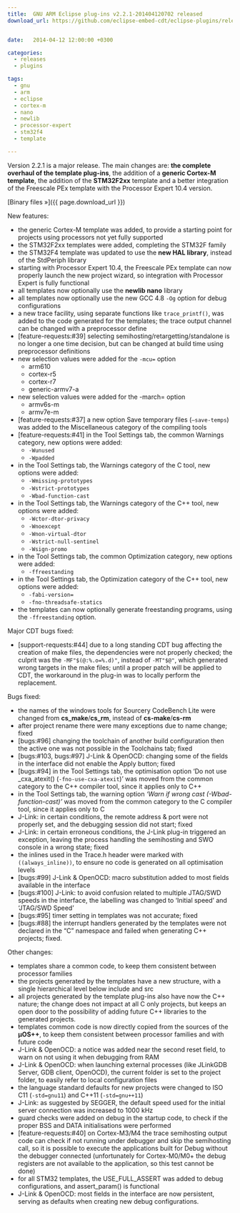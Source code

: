 ```yaml
---
title:  GNU ARM Eclipse plug-ins v2.2.1-201404120702 released
download_url: https://github.com/eclipse-embed-cdt/eclipse-plugins/releases/tag/v2.2.1-201404120702


date:   2014-04-12 12:00:00 +0300

categories:
  - releases
  - plugins

tags:
  - gnu
  - arm
  - eclipse
  - cortex-m
  - nano
  - newlib
  - processor-expert
  - stm32f4
  - template

---
```


Version 2.2.1 is a major release. The main changes are: **the complete overhaul of the template plug-ins**, the addition of a **generic Cortex-M template**, the addition of the **STM32F2xx** template and a better integration of the Freescale PEx template with the Processor Expert 10.4 version.

[Binary files »]({{ page.download_url }})

New features:

- the generic Cortex-M template was added, to provide a starting point for projects using processors not yet fully supported
- the STM32F2xx templates were added, completing the STM32F family
- the STM32F4 template was updated to use the **new HAL library**, instead of the StdPeriph library
- starting with Processor Expert 10.4, the Freescale PEx template can now properly launch the new project wizard, so integration with Processor Expert is fully functional
- all templates now optionally use the **newlib nano** library
- all templates now optionally use the new GCC 4.8 `-Og` option for debug configurations
- a new trace facility, using separate functions like `trace_printf()`, was added to the code generated for the templates; the trace output channel can be changed with a preprocessor define
- [feature-requests:#39] selecting semihosting/retargetting/standalone is no longer a one time decision, but can be changed at build time using preprocessor definitions
- new selection values were added for the `-mcu=` option
  - arm610
  - cortex-r5
  - cortex-r7
  - generic-armv7-a
- new selection values were added for the -march= option
  - armv6s-m
  - armv7e-m
- [feature-requests:#37] a new option Save temporary files (`–save-temps`) was added to the Miscellaneous category of the compiling tools
- [feature-requests:#41] in the Tool Settings tab, the common Warnings category, new options were added:
  - `-Wunused`
  - `-Wpadded`
- in the Tool Settings tab, the Warnings category of the C tool, new options were added:
  - `-Wmissing-prototypes`
  - `-Wstrict-prototypes`
  - `-Wbad-function-cast`
- in the Tool Settings tab, the Warnings category of the C++ tool, new options were added:
  - `-Wctor-dtor-privacy`
  - `-Wnoexcept`
  - `-Wnon-virtual-dtor`
  - `-Wstrict-null-sentinel`
  - `-Wsign-promo`
- in the Tool Settings tab, the common Optimization category, new options were added:
  - `-ffreestanding`
- in the Tool Settings tab, the Optimization category of the C++ tool, new options were added:
  - `-fabi-version=`
  - `-fno-threadsafe-statics`
- the templates can now optionally generate freestanding programs, using the `-ffreestanding` option.

Major CDT bugs fixed:

- [support-requests:#44] due to a long standing CDT bug affecting the creation of make files, the dependencies were not properly checked; the culprit was the `-MF"$(@:%.o=%.d)"`, instead of `-MT"$@"`, which generated wrong targets in the make files; until a proper patch will be applied to CDT, the workaround in the plug-in was to locally perform the replacement.

Bugs fixed:

- the names of the windows tools for Sourcery CodeBench Lite were changed from **cs_make**/**cs_rm**, instead of **cs-make**/**cs-rm**
- after project rename there were many exceptions due to name change; fixed
- [bugs:#96] changing the toolchain of another build configuration then the active one was not possible in the Toolchains tab; fixed
- [bugs:#103, bugs:#97] J-Link & OpenOCD: changing some of the fields in the interface did not enable the Apply button; fixed
- [bugs:#94] in the Tool Settings tab, the optimisation option ‘Do not use _cxa_atexit() (`-fno-use-cxa-atexit`)’ was moved from the common category to the C++ compiler tool, since it applies only to C++
- in the Tool Settings tab, the warning option _‘Warn if wrong cast (-Wbad-function-cast)’_ was moved from the common category to the C compiler tool, since it applies only to C
- J-Link: in certain conditions, the remote address & port were not properly set, and the debugging session did not start; fixed
- J-Link: in certain erroneous conditions, the J-Link plug-in triggered an exception, leaving the process handling the semihosting and SWO console in a wrong state; fixed
- the inlines used in the Trace.h header were marked with `((always_inline))`, to ensure no code is generated on all optimisation levels
- [bugs:#99] J-Link & OpenOCD: macro substitution added to most fields available in the interface
- [bugs:#100] J-Link: to avoid confusion related to multiple JTAG/SWD speeds in the interface, the labelling was changed to ‘Initial speed’ and ‘JTAG/SWD Speed’
- [bugs:#95] timer setting in templates was not accurate; fixed
- [bugs:#88] the interrupt handlers generated by the templates were not declared in the “C” namespace and failed when generating C++ projects; fixed.

Other changes:

- templates share a common code, to keep them consistent between processor families
- the projects generated by the templates have a new structure, with a single hierarchical level below include and src
- all projects generated by the template plug-ins also have now the C++ nature; the change does not impact at all C only projects, but keeps an open door to the possibility of adding future C++ libraries to the generated projects.
- templates common code is now directly copied from the sources of the **µOS++**, to keep them consistent between processor families and with future code
- J-Link & OpenOCD: a notice was added near the second reset field, to warn on not using it when debugging from RAM
- J-Link & OpenOCD: when launching external processes (like JLinkGDB Server, GDB client, OpenOCD), the current folder is set to the project folder, to easily refer to local configuration files
- the language standard defaults for new projects were changed to ISO C11 (`-std=gnu11`) and C++11 (`-std=gnu++11`)
- J-Link: as suggested by SEGGER, the default speed used for the initial server connection was increased to 1000 kHz
- guard checks were added on debug in the startup code, to check if the proper BSS and DATA initialisations were performed
- [feature-requests:#40] on Cortex-M3/M4 the trace semihosting output code can check if not running under debugger and skip the semihosting call, so it is possible to execute the applications built for Debug without the debugger connected (unfortunately for Cortex-M0/M0+ the debug registers are not available to the application, so this test cannot be done)
- for all STM32 templates, the USE_FULL_ASSERT was added to debug configurations, and assert_param() is functional
- J-Link & OpenOCD: most fields in the interface are now persistent, serving as defaults when creating new debug configurations.
